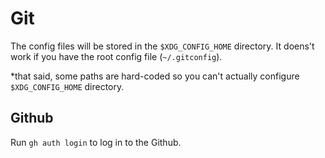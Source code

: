 # Git

The config files will be stored in the `$XDG_CONFIG_HOME` directory. It doens't work if you have the root config file (`~/.gitconfig`).

*that said, some paths are hard-coded so you can't actually configure `$XDG_CONFIG_HOME` directory.

## Github

Run `gh auth login` to log in to the Github.
